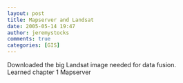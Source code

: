```yaml
---
layout: post
title: Mapserver and Landsat
date: 2005-05-14 19:47
author: jeremystocks
comments: true
categories: [GIS]
---
```

Downloaded the big Landsat image needed for data fusion.<br />Learned chapter 1 Mapserver
